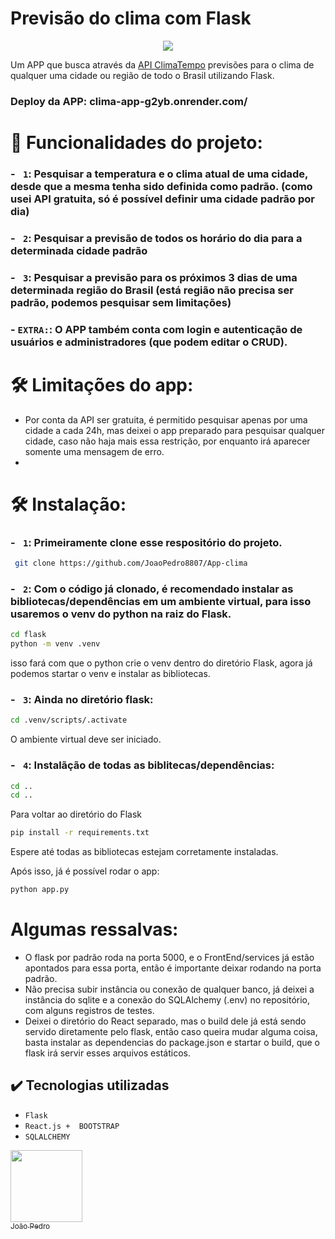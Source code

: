 # Previsão do clima com Flask


<p align="center">
<img src="http://img.shields.io/static/v1?label=STATUS&message=Finalizado&color=GREEN&style=for-the-badge">
</p>

Um APP que busca através da [API  ClimaTempo](https://www.dropbox.com/developers/documentation/http/documentation) previsões para o clima de qualquer uma cidade ou região de todo o Brasil utilizando Flask.
### Deploy da APP:  clima-app-g2yb.onrender.com/ 

# 🔨 Funcionalidades do projeto:

### - ` 1`:  Pesquisar a temperatura e o clima atual de uma cidade, desde que a mesma tenha sido definida como padrão. (como usei API gratuita, só é possível definir uma cidade padrão por dia)

### - ` 2`:  Pesquisar a previsão de todos os horário do dia para a determinada cidade padrão

### - ` 3`: Pesquisar a previsão para os próximos 3 dias de uma determinada região do Brasil (está região não precisa ser padrão, podemos pesquisar sem limitações)

### - `EXTRA:`: O APP também conta com login e autenticação de usuários e administradores (que podem editar o CRUD).


# 🛠️ Limitações do app:   
- Por conta da API ser gratuita, é permitido pesquisar apenas por uma cidade a cada 24h, mas deixei o  app preparado para pesquisar qualquer cidade, caso não haja mais essa restrição, por enquanto irá aparecer somente uma mensagem de erro.
- 

# 🛠️ Instalação:  
### - ` 1`: Primeiramente clone esse respositório do projeto.
 ```bash
  git clone https://github.com/JoaoPedro8807/App-clima
  ```

### - ` 2`: Com o código já clonado, é recomendado instalar as bibliotecas/dependências em um ambiente virtual, para isso usaremos o venv do python na raiz do Flask.
 ```bash
 cd flask
 python -m venv .venv
  ```
isso fará com que o python crie o venv dentro do diretório Flask, agora já podemos startar o venv e instalar as bibliotecas.

### - ` 3`: Ainda no diretório flask:
 ```bash
 cd .venv/scripts/.activate
  ```
  O ambiente virtual deve ser iniciado.


### - ` 4`: Instalãção de todas as biblitecas/dependências:
 ```bash
 cd ..
 cd ..
  ```
Para voltar ao diretório do Flask
 ```bash
 pip install -r requirements.txt
  ```
Espere até todas as bibliotecas estejam corretamente instaladas.

Após isso, já é possível rodar o app:
 ```bash
python app.py
  ```

# Algumas ressalvas: 
- O flask por padrão roda na porta 5000, e o FrontEnd/services já estão apontados para essa porta, então é importante deixar rodando na porta padrão.
- Não precisa subir instância ou conexão de qualquer banco, já deixei a instância do sqlite e a  conexão do SQLAlchemy (.env) no repositório, com alguns registros de testes.
- Deixei o diretório do React separado, mas o build dele já está sendo  servido diretamente pelo flask, então caso queira mudar alguma coisa, basta instalar as dependencias do package.json e startar o build, que o flask irá servir esses arquivos estáticos.
  

## ✔️ Tecnologias utilizadas

- ``Flask``
- ``React.js +  BOOTSTRAP``
- ``SQLALCHEMY ``


[<img loading="lazy" src="https://avatars.githubusercontent.com/u/88624922?v=4" width=115><br><sub>João Pedro</sub>](https://github.com/JoaoPedro8807)
